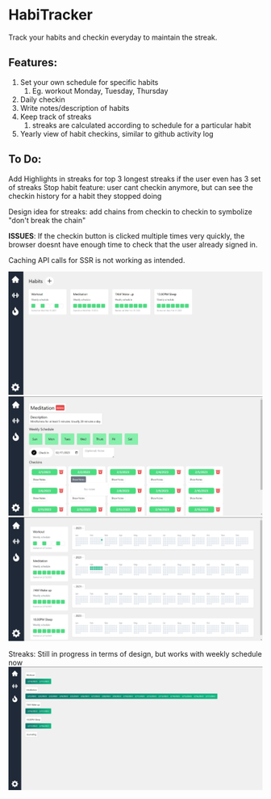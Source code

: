 # HabiTracker

Track your habits and checkin everyday to maintain the streak.

## Features:
1. Set your own schedule for specific habits
   1. Eg. workout Monday, Tuesday, Thursday
2. Daily checkin
3. Write notes/description of habits
4. Keep track of streaks
   1. streaks are calculated according to schedule for a particular habit
5. Yearly view of habit checkins, similar to github activity log

## To Do:

Add Highlights in streaks for top 3 longest streaks if the user even has 3 set of streaks
Stop habit feature: user cant checkin anymore, but can see the checkin history for a habit they stopped doing

Design idea for streaks: add chains from checkin to checkin to symbolize "don't break the chain"

__ISSUES__:
If the checkin button is clicked multiple times very quickly, the browser doesnt have enough time to check that the user already signed in.

Caching API calls for SSR is not working as intended.

![alt text](frontend/public/s1.jpg)
![alt text](frontend/public/s2.jpg)
![alt text](frontend/public/s3.jpg)

Streaks: Still in progress in terms of design, but works with weekly schedule now
![alt text](frontend/public/s4.jpg)